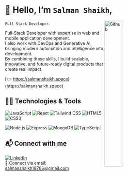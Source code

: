 # 👋 Hello, I’m `Salman Shaikh`,

<img width="35%" align="right" autoplay="true" alt="Github" src="https://user-images.githubusercontent.com/48678280/88862734-4903af80-d201-11ea-968b-9c939d88a37c.gif" />

`Full Stack Developer`. </br>

Full-Stack Developer with expertise in web and mobile application development. </br>
I also work with DevOps and Generative AI, bringing modern automation and intelligence into development. </br>
By combining these skills, I build scalable, innovative, and future-ready digital products that create real impact.

[👉 https://salmanshaikh.space](https://salmanshaikh.space)

## 👨‍💻 Technologies & Tools
![JavaScript](https://img.shields.io/badge/-JavaScript-F7DF1E?style=flat-square&logo=javascript&logoColor=black)
![React](https://img.shields.io/badge/-React-61DAFB?style=flat-square&logo=react&logoColor=white)
![Tailwind CSS](https://img.shields.io/badge/-Tailwind_CSS-38B2AC?style=flat-square&logo=tailwind-css&logoColor=white)
![HTML5](https://img.shields.io/badge/-HTML5-E34F26?style=flat-square&logo=html5&logoColor=white)
![CSS3](https://img.shields.io/badge/-CSS3-1572B6?style=flat-square&logo=css3&logoColor=white) </br>

![Node.js](https://img.shields.io/badge/-Node.js-339933?style=flat-square&logo=node.js&logoColor=white)
![Express](https://img.shields.io/badge/-Express-000000?style=flat-square&logo=express&logoColor=white)
![MongoDB](https://img.shields.io/badge/-MongoDB-47A248?style=flat-square&logo=mongodb&logoColor=white)
![TypeScript](https://img.shields.io/badge/-TypeScript-F7DF1E?style=flat-square&logo=typescript&logoColor=black)

## 📬 Connect with me
[![LinkedIn](https://img.shields.io/badge/-LinkedIn-0077B5?style=flat-square&logo=linkedin&logoColor=white)](https://www.linkedin.com/in/salman-shaikh-aa15b9253/) </br>
📩 Connect via email: [salmanshaikh18786@gmail.com](mailto:salmanshaikh18786@gmail.com)



